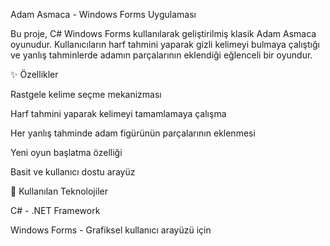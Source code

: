 Adam Asmaca - Windows Forms Uygulaması

Bu proje, C# Windows Forms kullanılarak geliştirilmiş klasik Adam Asmaca oyunudur. Kullanıcıların harf tahmini yaparak gizli kelimeyi bulmaya çalıştığı ve yanlış tahminlerde adamın parçalarının eklendiği eğlenceli bir oyundur.

✨ Özellikler

Rastgele kelime seçme mekanizması

Harf tahmini yaparak kelimeyi tamamlamaya çalışma

Her yanlış tahminde adam figürünün parçalarının eklenmesi

Yeni oyun başlatma özelliği

Basit ve kullanıcı dostu arayüz

🔧 Kullanılan Teknolojiler

C# - .NET Framework

Windows Forms - Grafiksel kullanıcı arayüzü için

